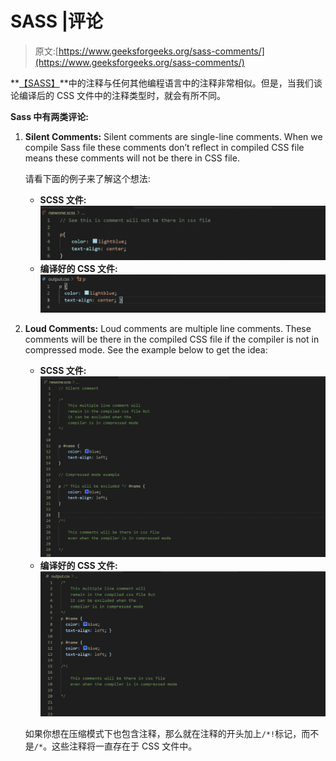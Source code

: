 # SASS |评论

> 原文:[https://www.geeksforgeeks.org/sass-comments/](https://www.geeksforgeeks.org/sass-comments/)

**[【SASS】](https://www.geeksforgeeks.org/css-preprocessor-sass/)**中的注释与任何其他编程语言中的注释非常相似。但是，当我们谈论编译后的 CSS 文件中的注释类型时，就会有所不同。

**Sass 中有两类评论:**

1.  **Silent Comments:** Silent comments are single-line comments. When we compile Sass file these comments don’t reflect in compiled CSS file means these comments will not be there in CSS file.

    请看下面的例子来了解这个想法:

    *   **SCSS 文件:**
        ![](img/107c2b41b5f838c3b3e18290286b99dc.png)
    *   **编译好的 CSS 文件:**
        ![](img/b96aa777c80d2c4569019478f0d66c22.png)
2.  **Loud Comments:** Loud comments are multiple line comments. These comments will be there in the compiled CSS file if the compiler is not in compressed mode.
    See the example below to get the idea:
    *   **SCSS 文件:**
        ![Sass](img/8751eb79a6d7b51624ecec8bad8748c7.png)
    *   **编译好的 CSS 文件:**
        ![Sass Example](img/592282832d1e4518d391ccfe040052e9.png)

    如果你想在压缩模式下也包含注释，那么就在注释的开头加上`/*!`标记，而不是`/*`。这些注释将一直存在于 CSS 文件中。